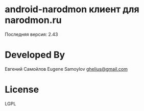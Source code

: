 android-narodmon клиент для narodmon.ru
================

Последняя версия: 2.43

Developed By
============
Евгений Самойлов
Eugene Samoylov ghelius@gmail.com

License
=======
LGPL
